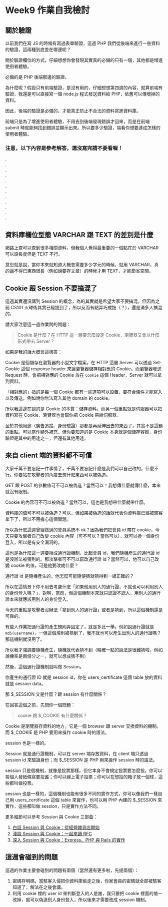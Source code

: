 # Week9 作業自我檢討

## 關於驗證

以前我們在寫 JS 的時候有寫過表單驗證，這週 PHP 我們從後端來進行一些資料的驗證，這兩種到底差在哪邊呢？

關於驗證欄位的方式，仔細想想你會發現其實真的必備的只有一個，其他都是增進使用者體驗。

必備的是 PHP 後端那邊的驗證。

為什麼呢？假設只有前端驗證，是沒有用的，仔細想想第四週的內容，就算前端有驗證，我還是可以直接寫一個 node.js 程式發送資料給 PHP，依舊可以傳壞掉的資料。

因此，後端的驗證是必備的，才能真正防止不合法的資料寫進資料庫。

前端只是為了增進使用者體驗，不用去到後端發現錯誤才回來，而是在前端 submit 時就能夠找到錯誤並顯示出來。所以要多少驗證，端看你想要達成怎樣的使用者體驗。

### 注意，以下內容是參考解答，還沒寫完請不要看喔！

.  
.  
.  
.  
.  
.  
.   
.  
.  
.  
.  
.  

## 資料庫欄位型態 VARCHAR 跟 TEXT 的差別是什麼

網路上查可以查到很多相關資料，但我個人覺得最重要的一個點在於 VARCHAR 可以設長度但是 TEXT 不行。

意思就是說，當你本來就知道大概會需要多少字元的時候，就用 VARCHAR，真的逼不得已東西很長（例如說要存文章）的時候才用 TEXT，才能節省空間。

## Cookie 跟 Session 不要搞混了

這週其實還沒講到 Session 的概念，為的其實就是希望大家不要搞混。但因為之前 CS101 火球術其實已經提到了，所以反而有點弄巧成拙（？），還是滿多人搞混的。

請大家注意這一週作業問的問題：

> Cookie 是什麼？在 HTTP 這一層要怎麼設定 Cookie，瀏覽器又會以什麼形式帶去 Server？

如果是我的話大概會這樣答：

Cookie 是個儲存在瀏覽器的小型文字檔案，在 HTTP 這層 Server 可以透過 Set-Cookie 這個 response header 來讓瀏覽器儲存相對應的 Cookie。而瀏覽器發送 Request 時，會把相對應的 Cookie 放在 `Cookie` 這個 Header，Server 就可以拿到資料。

「相對應的」指的是每一個 Cookie 都有一些選項可以設置，要符合條件才能寫入以及傳送，例如說你無法寫入其他 domain 的 cookie。

所以我這邊在談的是 Cookie 的本質：儲存資料。而另一個重點就是伺服器可以把資料寫在 Cookie，瀏覽器也會幫你把 Cookie 帶給伺服器。

至於其他用途（廣告追蹤、身份驗證）那都是再延伸出去的東西了，其實不是這題的重點。可以當作額外補充，但你要知道的是 Cookie 本身就是個儲存容器，身份驗證是其中的用途之一，但還有其他用途。

## 來自 client 端的資料都不可信

大家千萬不要忘記一件事情了，千萬不要忘記什麼是我們可以自己改的，什麼不行。你要站在攻擊者的角度去想什麼東西可以被偽造。

GET 跟 POST 的參數值可不可以被偽造？當然可以！我想傳什麼就傳什麼，本來就沒有限制。

Cookie 的內容可不可以被偽造？當然可以，這也是我想帶什麼就帶什麼。

資料庫的值可不可以被偽造？可以，但如果被偽造的話就代表你資料庫已經被駭客拿下了，所以不用擔心這個問題。

所以為什麼這週曾經做過的會員系統不 ok？因為我們把會員 id 帶在 cookie，今天只要攻擊者自己改變 cookie 內容（可不可以？當然可以），就可以換一個身份登入，所以是有安全漏洞的。

這也是為什麼這一週要換成通行證機制，比起會員 id，我們隨機產生的通行證 id 是沒辦法被猜到的。那攻擊者可不可以竄改通行證 id？當然可以，他可以自己改變 cookie 的值，可是他要改成什麼？

通行證 id 是隨機產生的，他怎麼可能隨便猜就猜得到一組正確的？

所以在這情景下你不用去考慮什麼「如果他用別人的通行證，不就也可以利用別人的身份登入嗎？」，對啊，當然，但這個機制本來就只認證不認人，用別人的通行證本來就應該用別人的身份登入。

今天的重點是攻擊者沒辦法「拿到別人的通行證」或者是猜到，所以這個機制還是可靠的。

有些人作業把通行證的產生規則弄固定了，就是多此一舉。例如說通行證就是 `md5(username)`，一但這個規則被猜到了，我不就也可以產生出別人的通行證嗎？那這機制就沒用了。

所以我才強調要隨機產生，隨機就代表猜不到（精確一點的說法是很難猜啦，例如說機率是兩億分之一，就可以想成猜不到）

然後，這個通行證機制就叫做 Session。

你產生的通行證 ID 就是 session id，你在 users_certificate 這個 table 放的資料就是 session data。

那 $_SESSION 又是什麼？跟 session 有什麼關係？

在回答這個之前，先問你一個問題：

> cookie 跟 $_COOKIE 有什麼關係？

Cookie 是瀏覽器存資料的地方，它是一個 browser 跟 server 交換資料的機制。而 $_COOKIE 是 PHP 要用來操作 cookie 時的語法。

session 也是一樣的。

Session 就是通行證機制，可以在 server 端存放資料，在 client 端只透過 session id 來驗證身份；而 $_SESSION 是 PHP 用來操作 session 時的語法。

session 只是個機制，就像是投票那樣。但它本身不會規定投票要怎麼投。你可以每個人發紙條寫要投誰；你可以線上電子投票；你可以在想投的箱子放一個球，這些都叫做投票。

session 也是一樣的，這個機制也能有很多不同的實作方式，你可以像我們一樣自己用 users_certificate 這個 table 來實作，也可以用 PHP 內建的 $_SESSION 來實作，這些都叫做 session，只是實作方法不同。

更多細節可以參考 Session 與 Cookie 三部曲：

1. [白話 Session 與 Cookie：從經營雜貨店開始](https://github.com/aszx87410/blog/issues/45)
2. [淺談 Session 與 Cookie：一起來讀 RFC](https://github.com/aszx87410/blog/issues/45)
3. [深入 Session 與 Cookie：Express、PHP 與 Rails 的實作](https://github.com/aszx87410/blog/issues/46)

## 這週會碰到的問題

這週的作業主要會碰到的問題有兩個（當然還有更多啦，先提兩個）：

1. 密碼存明碼，當駭客入侵把你資料庫偷走之後，你家會員的密碼就全部被駭客知道了，解法在之後會講。
2. 利用 cookie 裡的 user id 來判斷登入的人是誰，我只要把 cookie 裡面的值一改掉，就可以偽造別人身份登入，所以後來才需要改成 session 機制。
